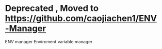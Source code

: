 # Deprecated , Moved to https://github.com/caojiachen1/ENV-Manager
ENV manager
Enviroment variable manager
